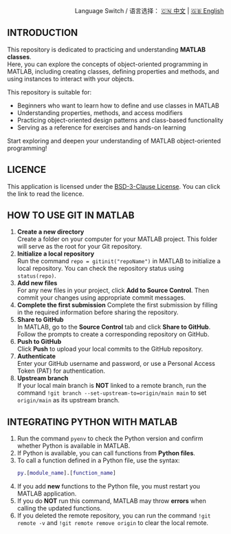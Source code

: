 <p align="right">
  Language Switch / 语言选择：
  <a href="./README.zh-CN.md">🇨🇳 中文</a> | <a href="./README.md">🇬🇧 English</a>
</p>

**INTRODUCTION**
---
This repository is dedicated to practicing and understanding **MATLAB classes**.  
Here, you can explore the concepts of object-oriented programming in MATLAB, including creating classes, defining properties and methods, and using instances to interact with your objects.

This repository is suitable for:
- Beginners who want to learn how to define and use classes in MATLAB
- Understanding properties, methods, and access modifiers
- Practicing object-oriented design patterns and class-based functionality
- Serving as a reference for exercises and hands-on learning

Start exploring and deepen your understanding of MATLAB object-oriented programming!

**LICENCE**
---
This application is licensed under the [BSD-3-Clause License](LICENSE). You can click the link to read the licence.

**HOW TO USE GIT IN MATLAB**
---
1. **Create a new directory**  
Create a folder on your computer for your MATLAB project. This folder will serve as the root for your Git repository.
2. **Initialize a local repository**  
Run the command `repo = gitinit("repoName")` in MATLAB to initialize a local repository. You can check the repository status using `status(repo)`.
3. **Add new files**  
For any new files in your project, click **Add to Source Control**. Then commit your changes using appropriate commit messages.  
4. **Complete the first submission**
Complete the first submission by filling in the required information before sharing the repository.
5. **Share to GitHub**  
In MATLAB, go to the **Source Control** tab and click **Share to GitHub**. Follow the prompts to create a corresponding repository on GitHub.
6. **Push to GitHub**  
Click **Push** to upload your local commits to the GitHub repository.
7. **Authenticate**  
Enter your GitHub username and password, or use a Personal Access Token (PAT) for authentication.
8. **Upstream branch**  
If your local main branch is **NOT** linked to a remote branch, run the command `!git branch --set-upstream-to=origin/main main` to set `origin/main` as its upstream branch.

**INTEGRATING PYTHON WITH MATLAB**
---
1. Run the command `pyenv` to check the Python version and confirm whether Python is available in MATLAB.  
2. If Python is available, you can call functions from **Python files**.  
3. To call a function defined in a Python file, use the syntax:  
   ``` matlab
   py.[module_name].[function_name]
4. If you add **new** functions to the Python file, you must restart you MATLAB application.
5. If you do **NOT** run this command, MATLAB may throw **errors** when calling the updated functions.
6. If you deleted the remote repository, you can run the command `!git remote -v` and `!git remote remove origin` to clear the local remote.
